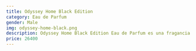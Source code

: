```yaml
---
title: Odyssey Home Black Edition
category: Eau de Parfum
gender: Male
img: odyssey-home-black.png
description: Odyssey Home Black Edition Eau de Parfum es una fragancia masculina intensa y sofisticada, diseñada para destacar en ambientes nocturnos y elegantes. Su perfil olfativo combina notas cálidas de ámbar y vainilla con un corazón especiado y oriental, envuelto en matices de cuero e iris. Ideal para quienes buscan una esencia duradera, misteriosa y con carácter.
price: 26400
---
```

